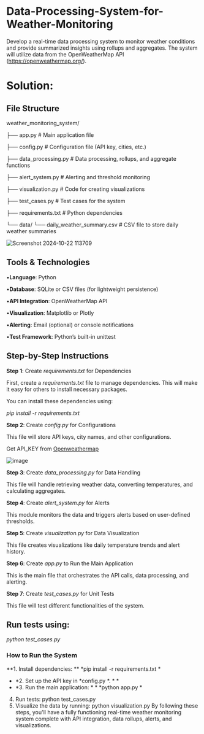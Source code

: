# Data-Processing-System-for-Weather-Monitoring
Develop a real-time data processing system to monitor weather conditions and provide summarized insights using rollups and aggregates. The system will utilize data from the OpenWeatherMap API (https://openweathermap.org/).


# Solution:
## File Structure
weather_monitoring_system/

├── app.py                       # Main application file

├── config.py                    # Configuration file (API key, cities, etc.)

├── data_processing.py            # Data processing, rollups, and aggregate functions

├── alert_system.py               # Alerting and threshold monitoring

├── visualization.py              # Code for creating visualizations

├── test_cases.py                 # Test cases for the system

├── requirements.txt              # Python dependencies

└── data/
      └── daily_weather_summary.csv  # CSV file to store daily weather summaries

![Screenshot 2024-10-22 113709](https://github.com/user-attachments/assets/c5a7308c-666d-4a8b-84f8-625d96ac3737)


## Tools & Technologies

•**Language**: Python

•**Database**: SQLite or CSV files (for lightweight persistence)

•**API Integration**: OpenWeatherMap API

•**Visualization**: Matplotlib or Plotly

•**Alerting**: Email (optional) or console notifications

•**Test Framework**: Python’s built-in unittest

## Step-by-Step Instructions

**Step 1**: Create *requirements.txt* for Dependencies

First, create a *requirements.txt* file to manage dependencies. This will make it easy for others to install necessary packages. 

You can install these dependencies using: 

  *pip install -r requirements.txt*
  
**Step 2**: Create *config.py* for Configurations

This file will store API keys, city names, and other configurations.

Get API_KEY from [Openweathermap](https://home.openweathermap.org/api_keys)

![image](https://github.com/user-attachments/assets/6d0b391d-53ba-42c1-9dc8-6753f8b5b0f9)


**Step 3**: Create *data_processing.py* for Data Handling

This file will handle retrieving weather data, converting temperatures, and calculating aggregates.

**Step 4**: Create *alert_system.py* for Alerts

This module monitors the data and triggers alerts based on user-defined thresholds.

**Step 5**: Create *visualization.py* for Data Visualization

This file creates visualizations like daily temperature trends and alert history.

**Step 6**: Create *app.py* to Run the Main Application

This is the main file that orchestrates the API calls, data processing, and alerting.

**Step 7**: Create *test_cases.py* for Unit Tests

This file will test different functionalities of the system.

## Run tests using:

 *python test_cases.py*
 
### How to Run the System
  **1.	Install dependencies: **
       *pip install -r requirements.txt *
 * *2.	Set up the API key in  *config.py *. * *
 * *3.	Run the main application: * *
 *python app.py *
4.	Run tests:
python test_cases.py
5.	Visualize the data by running:
python visualization.py
By following these steps, you'll have a fully functioning real-time weather monitoring system complete with API integration, data rollups, alerts, and visualizations.



